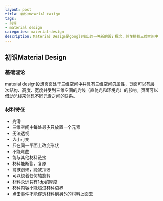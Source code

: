 ```yaml
---
layout: post
title: 初识Material Design
tags:
- 前端
- material design
categories: material-design
description: Material Design是google推出的一种新的设计概念，旨在模拟三维空间中的光线，材料，阴影来体现不同元素之间的层次关系，从而有效的凸显某些元素。
---
```


## 初识Material Design


### 基础理论
  material design设想页面处于三维空间中并具有三维空间的属性，页面可以有层次结构、高度、宽度并受到三维空间的光线（直射光和环境光）的影响。页面可以借助光线来体现不同元素之间的联系。
  
### 材料特征
- 光滑
- 三维空间中每处最多只放置一个元素
- 无法透视
- 大小可变
- 只在同一平面上改变形状  
- 不能弯曲
- 能与其他材料链接
- 材料能断裂，复原
- 能被创建，能被摧毁
- 可以绕着任何轴旋转
- 材料永远只有1dp的厚度
- 材料内容不能超过材料边界
- 点击事件不能穿透材料到另外的材料上面去




